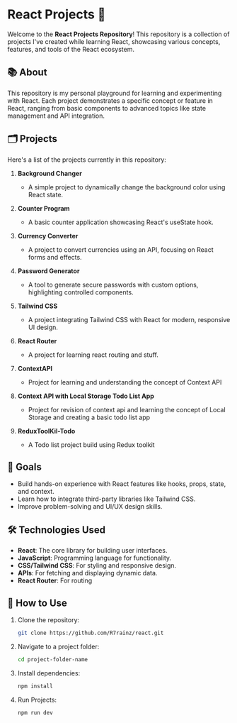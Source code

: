 # React Projects 🚀

Welcome to the **React Projects Repository**! This repository is a collection of projects I've created while learning React, showcasing various concepts, features, and tools of the React ecosystem.

## 📚 About

This repository is my personal playground for learning and experimenting with React. Each project demonstrates a specific concept or feature in React, ranging from basic components to advanced topics like state management and API integration.

## 🗂️ Projects

Here's a list of the projects currently in this repository:

1. **Background Changer**
   - A simple project to dynamically change the background color using React state.

2. **Counter Program**
   - A basic counter application showcasing React's useState hook.

3. **Currency Converter**
   - A project to convert currencies using an API, focusing on React forms and effects.

4. **Password Generator**
   - A tool to generate secure passwords with custom options, highlighting controlled components.

5. **Tailwind CSS**
   - A project integrating Tailwind CSS with React for modern, responsive UI design.

6. **React Router**
   - A project for learning react routing and stuff.
     
7. **ContextAPI**
   - Project for learning and understanding the concept of Context API

8. **Context API with Local Storage Todo List App**
   - Project for revision of context api and learning the concept of Local Storage and creating a basic todo list app
  
9. **ReduxToolKil-Todo**
    - A Todo list project build using Redux toolkit 

## 🎯 Goals

- Build hands-on experience with React features like hooks, props, state, and context.
- Learn how to integrate third-party libraries like Tailwind CSS.
- Improve problem-solving and UI/UX design skills.

## 🛠️ Technologies Used

- **React**: The core library for building user interfaces.
- **JavaScript**: Programming language for functionality.
- **CSS/Tailwind CSS**: For styling and responsive design.
- **APIs**: For fetching and displaying dynamic data.
- **React Router**: For routing

## 📖 How to Use

1. Clone the repository:
   ```bash
   git clone https://github.com/R7rainz/react.git

2. Navigate to a project folder:
   ```zsh
   cd project-folder-name
   
3. Install dependencies:
   ```bash
   npm install

4. Run Projects:
   ```bash
   npm run dev
